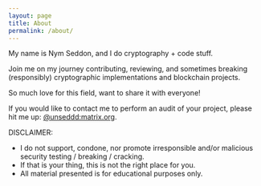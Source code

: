 ```yaml
---
layout: page
title: About
permalink: /about/
---
```


My name is Nym Seddon, and I do cryptography + code stuff.

Join me on my journey contributing, reviewing, and sometimes breaking (responsibly) cryptographic implementations and blockchain projects.

So much love for this field, want to share it with everyone!

If you would like to contact me to perform an audit of your project, please hit me up: [@unseddd:matrix.org](https://riot.im/app).

DISCLAIMER:

- I do not support, condone, nor promote irresponsible and/or malicious security testing / breaking / cracking.
- If that is your thing, this is not the right place for you.
- All material presented is for educational purposes only.
